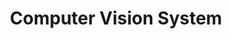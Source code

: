 ---
title: "Computer Vision System"
description: "Real-time object detection and tracking system using state-of-the-art deep learning models and efficient inference techniques."
img: "/public/projects-assets/37DEEB19-BA46-4DE0-B3DA-E155FC1DED56.jpeg"
url: "https://github.com/usamahz/computer-vision"
featured: false
--- 